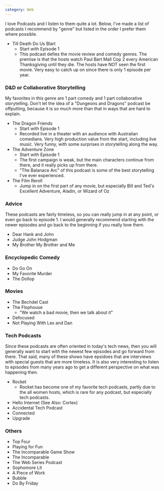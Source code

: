 ```yaml
---
category: Web
---
```


I love Podcasts and I listen to them quite a lot. Below, I've made a list of podcasts I recommend by "genre" but listed in the order I prefer them where possible. 


- Till Death Do Us Blart
  - Start with Episode 1
  - This podcast defies the movie review and comedy genres. The premise is that the hosts watch Paul Bart Mall Cop 2 every American Thanksgiving until they die. The hosts have NOT seen the first movie. Very easy to catch up on since there is only 1 episode per year. 

### D&D or Collaborative Storytelling

My favorites in this genre are 1 part comedy and 1 part collaborative storytelling. Don't let the idea of a "Dungeons and Dragons" podcast be offputting, because it is so much more than that in ways that are hard to explain. 

- The Dragon Friends
  - Start with Episode 1
  - Recorded live in a theater with an audience with Australian comedians. Very high production value from the start, including live music. Very funny, with some surprises in storytelling along the way. 
- The Adventure Zone
  - Start with Episode 1
  - The first campaign is weak, but the main characters continue from there, and it really picks up from there.
  - "The Balanace Arc" of this podcast is some of the best storytelling I've ever experienced.
- The Film Reroll
  - Jump in on the first part of any movie, but especially Bill and Ted's Excellent Adventure, Aladin, or Wizard of Oz

### Advice

These podcasts are fairly timeless, so you can really jump in at any point, or even go back to episode 1. I would generally recommend starting with the newer episodes and go back to the beginning if you really love them. 

- Dear Hank and John
- Judge John Hodgman
- My Brother My Brother and Me

### Encyclopedic Comedy

- Do Go On
- My Favorite Murder
- The Dollop

### Movies

- The Bechdel Cast
- The Flophouse
  - "We watch a bad movie, then we talk about it"
- Defocused
- Not Playing With Lex and Dan


### Tech Podcasts

Since these podcasts are often oriented in today's tech news, then you will generally want to start with the newest few episodes and go forward from there. That said, many of these shows have epsidoes that are interviews with special guests that are more timeless. It is also very interesting to listen to episodes from many years ago to get a different perspective on what was happening then. 

- Rocket
  - Rocket has become one of my favorite tech podcasts, partly due to the all women hosts, which is rare for any podcast, but especially tech podcasts. 
- Hello Internet (See Also: Cortex)
- Accidental Tech Podcast
- Connected
- Upgrade


### Others

- Top Four
- Playing for Fun
- The Incomparable Game Show
- The Incomparable
- The Web Series Podcast
- Sophomore Lit
- A Piece of Work
- Bubble
- Do By Friday




